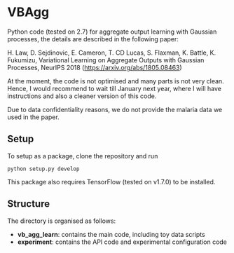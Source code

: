 # VBAgg
Python code (tested on 2.7) for aggregate output learning with Gaussian processes, the details are described in the following paper:

H. Law, D. Sejdinovic, E. Cameron, T. CD Lucas, S. Flaxman, K. Battle, K. Fukumizu, Variational Learning on Aggregate Outputs with Gaussian Processes, NeurIPS 2018 (https://arxiv.org/abs/1805.08463)

At the moment, the code is not optimised and many parts is not very clean. Hence, I would recommend to wait till January next year, where I will have instructions and also a cleaner version of this code.

Due to data confidentiality reasons, we do not provide the malaria data we used in the paper.

## Setup
To setup as a package, clone the repository and run
```
python setup.py develop
```
This package also requires TensorFlow (tested on v1.7.0) to be installed.

## Structure
The directory is organised as follows:
* __vb_agg_learn__: contains the main code, including toy data scripts
* __experiment__: contains the API code and experimental configuration code
